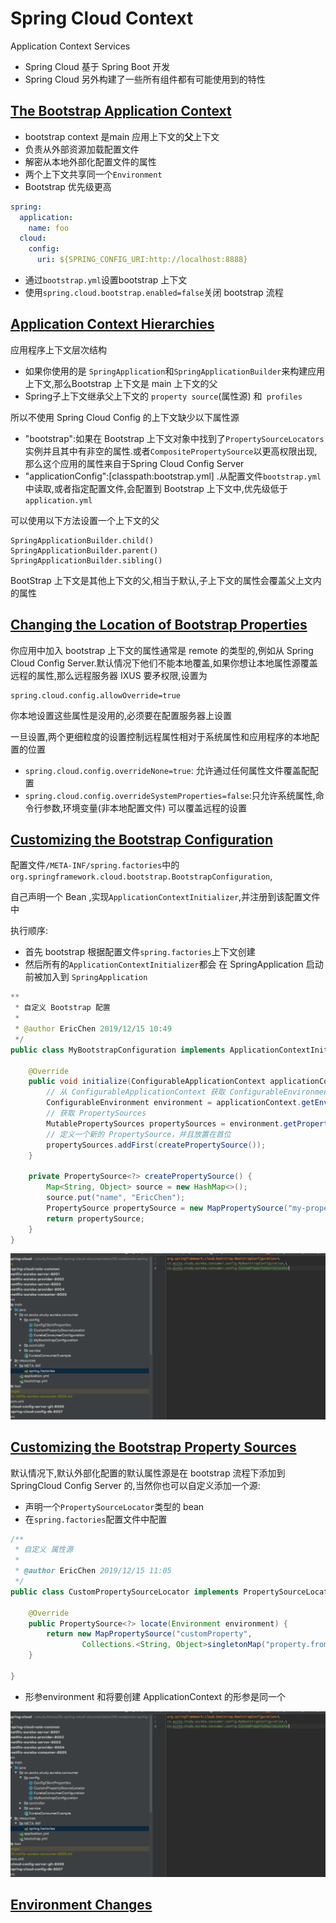 # Spring Cloud Context 

Application Context Services 

- Spring Cloud 基于 Spring Boot 开发
- Spring Cloud 另外构建了一些所有组件都有可能使用到的特性

## [The Bootstrap Application Context](https://cloud.spring.io/spring-cloud-static/Hoxton.RELEASE/reference/htmlsingle/#the-bootstrap-application-context)

- bootstrap context 是main 应用上下文的**父**上下文
- 负责从外部资源加载配置文件
- 解密从本地外部化配置文件的属性
- 两个上下文共享同一个`Environment`
- Bootstrap 优先级更高

```yaml
spring:
  application:
    name: foo
  cloud:
    config:
      uri: ${SPRING_CONFIG_URI:http://localhost:8888}
```

- 通过`bootstrap.yml`设置bootstrap 上下文
- 使用`spring.cloud.bootstrap.enabled=false`关闭 bootstrap 流程

## [ Application Context Hierarchies](https://cloud.spring.io/spring-cloud-static/Hoxton.RELEASE/reference/htmlsingle/#application-context-hierarchies)

应用程序上下文层次结构

- 如果你使用的是 `SpringApplication`和`SpringApplicationBuilder`来构建应用上下文,那么Bootstrap 上下文是 main 上下文的父
- Spring子上下文继承父上下文的 `property source`(属性源) 和` profiles`

所以不使用 Spring Cloud Config 的上下文缺少以下属性源

- "bootstrap":如果在 Bootstrap 上下文对象中找到了`PropertySourceLocators`实例并且其中有非空的属性.或者`CompositePropertySource`以更高权限出现,那么这个应用的属性来自于Spring Cloud Config Server
- "applicationConfig":[classpath:bootstrap.yml] .从配置文件`bootstrap.yml`中读取,或者指定配置文件,会配置到 Bootstrap 上下文中,优先级低于`application.yml`

可以使用以下方法设置一个上下文的父

```
SpringApplicationBuilder.child()
SpringApplicationBuilder.parent()
SpringApplicationBuilder.sibling()
```

BootStrap 上下文是其他上下文的父,相当于默认,子上下文的属性会覆盖父上文内的属性

## [Changing the Location of Bootstrap Properties](https://cloud.spring.io/spring-cloud-static/current/reference/htmlsingle/#customizing-bootstrap-properties)

你应用中加入 bootstrap 上下文的属性通常是 remote 的类型的,例如从 Spring Cloud Config Server.默认情况下他们不能本地覆盖,如果你想让本地属性源覆盖远程的属性,那么远程服务器 IXUS 要矛权限,设置为

```
spring.cloud.config.allowOverride=true
```

你本地设置这些属性是没用的,必须要在配置服务器上设置

一旦设置,两个更细粒度的设置控制远程属性相对于系统属性和应用程序的本地配置的位置

- `spring.cloud.config.overrideNone=true`: 允许通过任何属性文件覆盖配配置
- `spring.cloud.config.overrideSystemProperties=false`:只允许系统属性,命令行参数,环境变量(非本地配置文件) 可以覆盖远程的设置 

## [Customizing the Bootstrap Configuration](https://cloud.spring.io/spring-cloud-static/current/reference/htmlsingle/#customizing-the-bootstrap-configuration)

配置文件`/META-INF/spring.factories`中的`org.springframework.cloud.bootstrap.BootstrapConfiguration`,

自己声明一个 Bean ,实现`ApplicationContextInitializer`,并注册到该配置文件中

执行顺序:

- 首先 bootstrap 根据配置文件`spring.factories`上下文创建
- 然后所有的`ApplicationContextInitializer`都会 在 SpringApplication 启动前被加入到 `SpringApplication`

```java
**
 * 自定义 Bootstrap 配置
 *
 * @author EricChen 2019/12/15 10:49
 */
public class MyBootstrapConfiguration implements ApplicationContextInitializer {

    @Override
    public void initialize(ConfigurableApplicationContext applicationContext) {
        // 从 ConfigurableApplicationContext 获取 ConfigurableEnvironment 实例
        ConfigurableEnvironment environment = applicationContext.getEnvironment();
        // 获取 PropertySources
        MutablePropertySources propertySources = environment.getPropertySources();
        // 定义一个新的 PropertySource，并且放置在首位
        propertySources.addFirst(createPropertySource());
    }

    private PropertySource<?> createPropertySource() {
        Map<String, Object> source = new HashMap<>();
        source.put("name", "EricChen");
        PropertySource propertySource = new MapPropertySource("my-property-source", source);
        return propertySource;
    }
}

```

![image-20191217232311478](assets/image-20191217232311478.png)

## [Customizing the Bootstrap Property Sources](https://cloud.spring.io/spring-cloud-static/current/reference/htmlsingle/#customizing-bootstrap-property-sources)

默认情况下,默认外部化配置的默认属性源是在 bootstrap 流程下添加到 SpringCloud Config Server 的,当然你也可以自定义添加一个源:

- 声明一个`PropertySourceLocator`类型的 bean
- 在`spring.factories`配置文件中配置

```java
/**
 * 自定义 属性源
 *
 * @author EricChen 2019/12/15 11:05
 */
public class CustomPropertySourceLocator implements PropertySourceLocator {

    @Override
    public PropertySource<?> locate(Environment environment) {
        return new MapPropertySource("customProperty",
                Collections.<String, Object>singletonMap("property.from.sample.custom.source", "worked as intended"));
    }

}

```

- 形参environment 和将要创建 ApplicationContext 的形参是同一个

![image-20191217232311478](assets/image-20191217232311478.png)

## [Environment Changes](https://cloud.spring.io/spring-cloud-static/current/reference/htmlsingle/#environment-changes)

